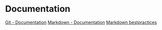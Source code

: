 # Documentation
[Git - Documentation]( https://git-scm.com/doc)
[Markdown - Documentation]( https://guides.github.com/features/mastering-markdown)
[Markdown bestpractices](https://www.markdownguide.org/basic-syntax/)
